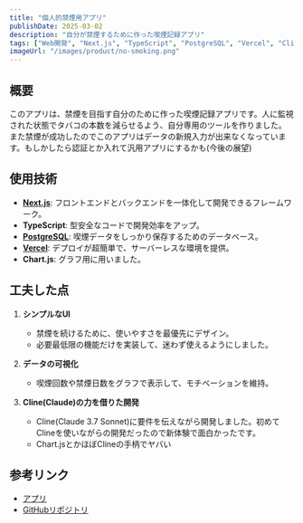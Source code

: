 ```yaml
---
title: "個人的禁煙用アプリ"
publishDate: 2025-03-02
description: "自分が禁煙するために作った喫煙記録アプリ"
tags: ["Web開発", "Next.js", "TypeScript", "PostgreSQL", "Vercel", "Cline"]
imageUrl: "/images/product/no-smoking.png"
---
```


## 概要

このアプリは、禁煙を目指す自分のために作った喫煙記録アプリです。人に監視された状態でタバコの本数を減らせるよう、自分専用のツールを作りました。  
また禁煙が成功したのでこのアプリはデータの新規入力が出来なくなっています。もしかしたら認証とか入れて汎用アプリにするかも(今後の展望)

## 使用技術

* **[Next.js](https://nextjs.org/)**: フロントエンドとバックエンドを一体化して開発できるフレームワーク。
* **TypeScript**: 型安全なコードで開発効率をアップ。
* **[PostgreSQL](https://www.postgresql.org/)**: 喫煙データをしっかり保存するためのデータベース。
* **[Vercel](https://vercel.com/)**: デプロイが超簡単で、サーバーレスな環境を提供。
* **Chart.js**: グラフ用に用いました。

## 工夫した点

1. **シンプルなUI**
   - 禁煙を続けるために、使いやすさを最優先にデザイン。
   - 必要最低限の機能だけを実装して、迷わず使えるようにしました。

2. **データの可視化**
   - 喫煙回数や禁煙日数をグラフで表示して、モチベーションを維持。

3. **Cline(Claude)の力を借りた開発**
   - Cline(Claude 3.7 Sonnet)に要件を伝えながら開発しました。初めてClineを使いながらの開発だったので新体験で面白かったです。
   - Chart.jsとかほぼClineの手柄でヤバい

## 参考リンク

* [アプリ](https://no-smoke-nine.vercel.app/)
* [GitHubリポジトリ](https://github.com/watabegg/no-smoke)
